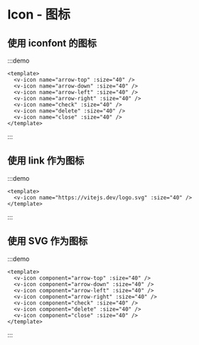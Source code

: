# Icon - 图标

## 使用 iconfont 的图标

:::demo

```vue
<template>
  <v-icon name="arrow-top" :size="40" />
  <v-icon name="arrow-down" :size="40" />
  <v-icon name="arrow-left" :size="40" />
  <v-icon name="arrow-right" :size="40" />
  <v-icon name="check" :size="40" />
  <v-icon name="delete" :size="40" />
  <v-icon name="close" :size="40" />
</template>
```

:::

## 使用 link 作为图标

:::demo

```vue
<template>
  <v-icon name="https://vitejs.dev/logo.svg" :size="40" />
</template>
```

:::

## 使用 SVG 作为图标

:::demo

```vue
<template>
  <v-icon component="arrow-top" :size="40" />
  <v-icon component="arrow-down" :size="40" />
  <v-icon component="arrow-left" :size="40" />
  <v-icon component="arrow-right" :size="40" />
  <v-icon component="check" :size="40" />
  <v-icon component="delete" :size="40" />
  <v-icon component="close" :size="40" />
</template>
```

:::
